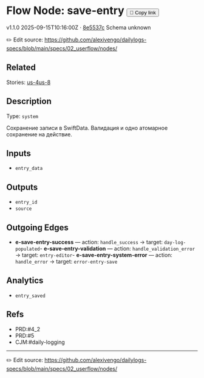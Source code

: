
# Flow Node: save-entry <button class="copy-link" aria-label="Copy page link" onclick="window.spechubCopyLink && window.spechubCopyLink()">🔗 Copy link</button>

<p class="badges">
  <span class="badge version">v1.1.0</span>
  <span class="badge build">2025-09-15T10:16:00Z · <a href="https://github.com/alexivengo/dailylogs-specs/commits/main" target="_blank" rel="noopener" class="sha">8e5537c</a></span>
  <span class="badge schema unknown">Schema unknown</span>
</p>

✏️ Edit source: https://github.com/alexivengo/dailylogs-specs/blob/main/specs/02_userflow/nodes/

## Related
Stories:
<span class="chip">[us-4](../../stories/us-4.md)</span><span class="chip">[us-8](../../stories/us-8.md)</span>
## Description
Type: `system`

Сохранение записи в SwiftData. Валидация и одно атомарное сохранение на действие.

## Inputs
- `entry_data`

## Outputs
- `entry_id`
- `source`

## Outgoing Edges
- **e-save-entry-success** — action: `handle_success` → target: `day-log-populated`- **e-save-entry-validation** — action: `handle_validation_error` → target: `entry-editor`- **e-save-entry-system-error** — action: `handle_error` → target: `error-entry-save`

## Analytics
- `entry_saved`

## Refs
- PRD:#4_2
- PRD:#5
- CJM:#daily-logging

---
✏️ Edit source: https://github.com/alexivengo/dailylogs-specs/blob/main/specs/02_userflow/nodes/